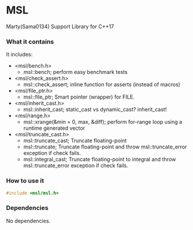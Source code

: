 # MSL
Marty(Sama0134) Support Library for C++17

### What it contains
It includes:
- <msl/bench.h>
	- msl::bench; perform easy benchmark tests
- <msl/check_assert.h>
	- msl::check_assert; inline function for asserts (instead of macros)
- <msl/file_ptr.h>
	- msl::file_ptr; Smart pointer (wrapper) for FILE.
- <msl/inherit_cast.h>
	- msl::inherit_cast<T>; static_cast vs dynamic_cast? inherit_cast!
- <msl/range.h>
	- msl::xrange<T>(&min = 0, max, &diff); perform for-range loop using a runtime generated vector
- <msl/truncate_cast.h>
	- msl::truncate_cast<T>; Truncate floating-point
	- msl::truncate<T>; Truncate floating-point and throw msl::truncate_error exception if check fails.
	- msl::integral_cast<T>; Truncate floating-point to integral and throw msl::truncate_error exception if check fails.

### How to use it
```cpp
#include <msl/msl.h>
```

### Dependencies
No dependencies.
